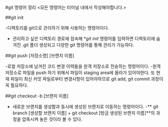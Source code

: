 #git 명령어 정리 <모든 명령어는 터미널 내에서 작성해야합니다.>

##git init

-디렉토리를 git으로 관리하기 위해 사용하는 명령어이다.
- 관리하고 싶은 디렉토리 경로에 접속해  **git init* 명령어를 입력하면 디렉토리에  숨겨진 .git 폴더 생성되고 다양한 git 명령어를 통해 관리가 가능하다.

##git push [저장소명] [브랜치 이름]

-로컬 저장소에 남겨진 코드 변경 이력들을 원격 저장소로 전송하는 명령어이다.
-원격저장소로 파일을 push 하기 위해서 파일이 staging area에 올라가 있어야한다. 또  현재 파일이 최신 커밋 파일로부터 변경사항이 있어야하므로 git add, git commit 과정이 꼭 필요하다.

##git checkout -b [브랜치 이름]

- 새로운 브랜치를 생성함과 동시에 생성된 브랜치로 이동하는 명령어이다.
-** git branch [생성할 브랜치 이름] + git checkout [방금 생성된 브랜치 이름]**의 과정을 압축시켜 놓은 것이라 볼 수 있다.



